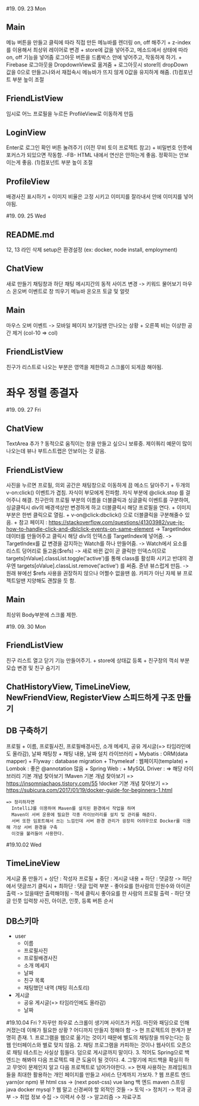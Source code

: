 #19. 09. 23 Mon
## Main
  메뉴 버튼을 만들고 클릭에 따라 직접 만든 메뉴바를 렌더링 on, off 해주기
    + z-index를 이용해서 최상위 레이어로 변경
    + store에 값을 넣어주고, 메소드에서 상태에 따라 on, off 기능을 넣어줌
  로그아웃 버튼을 드롭박스 안에 넣어주고, 작동하게 하기.
    + Firebase 로그아웃을 DropdownView로 옮겨줌
    + 로그아웃시 store의 dropDown 값을 0으로 만들고나와서 재접속시 메뉴바가 뜨지 않게 0값을 유지하게 해줌.
  (1)컴포넌트 부분 높이 조절

## FriendListView
  임시로 어느 프로필을 누르든 ProfileView로 이동하게 만듬

## LoginView
  Enter로 로그인 확인 버튼 눌려주기 (이전 무비 토이 프로젝트 참고)
    + 비밀번호 인풋에 포커스가 되있으면 작동함.
  -FB-
    HTML 내에서 연산은 안하는게 좋음. 정확히는 안보이는게 좋음.
  (1)컴포넌트 부분 높이 조절

## ProfileView
  배경사진 표시하기
    + 이미지 비율은 고정 시키고 이미지를 잘라내서 안에 이미지를 넣어야됨.


#19. 09. 25 Wed
## README.md
  12, 13 라인 삭제
  setup은 환경설정 (ex: docker, node install, employment)

## ChatView
  새로 만들기
  채팅창과 하단 채팅 메시지간의 동적 사이즈 변경 -> 키워드 물어보기
  마우스 온오버 이벤트로 창 띄우기
  메뉴바
  온오프 토글 및 얼럿

## Main
  마우스 오버 이벤트 -> 모바일 페이지 보기일땐 안나오는 상황
    + 오른쪽 비는 이상한 공간 제거 (col-10 => col)

## FriendListView
  친구가 리스트로 나오는 부분은 영역을 제한하고 스크롤이 되게끔 해야됨.

# 좌우 정렬 종결자 #
  

#19. 09. 27 Fri
## ChatView
  TextArea 추가
    ? 동적으로 움직이는 창을 만들고 싶으니 보류중. 제이쿼리 예문이 많이 나오는데 뷰나 부트스트랩은 안보이는 것 같음.

## FriendListView
  사진을 누르면 프로필, 의외 공간은 채팅창으로 이동하게 끔 메소드 달아주기
    + 두개의 v-on:click() 이벤트가 겹침. 자식이 부모에게 전파함. 자식 부분에 @click.stop 를 걸어주니 해결.
  친구란의 프로필 부분의 이름을 더블클릭과 싱글클릭 이벤트를 구분하여, 싱글클릭시 div의 배경색상만 변경하게 하고 더블클릭시 해당 프로필을 연다.
    + 이미지 부분은 한번 클릭으로 열림.
    + v-on@click:dbclick() 으로 더블클릭을 구분해줄수 있음.
    + 참고 페이지 : https://stackoverflow.com/questions/41303982/vue-js-how-to-handle-click-and-dblclick-events-on-same-element
      -> TargetIndex 데이터를 만들어주고 클릭시 해당 div의 인덱스를 TargetIndex에 넣어줌.
      -> TargetIndex를 값 변경을 감지하는 Watch를 하나 만들어줌.
      -> Watch에서 요소를 리스트 덩어리로 들고옴($refs)
      -> 새로 바뀐 값이 곧 클릭한 인덱스이므로 targets[nValue].classList.toggle('active')를 통해 class를 활성화 시키고 반대의 경우엔
        targets[oValue].classList.remove('active') 를 써줌. 쥰낸 뷰스럽게 만듬.
      -> 원래 뷰에선 $refs 사용을 권장하지 않으나 어쩔수 없을땐 씀. 카피가 아닌 자체 뷰 프로젝트일땐 지양해도 괜찮을 듯 함.

## Main
  최상위 Body부분에 스크롤 제한.


#19. 09. 30 Mon

## FriendListView
  친구 리스트 열고 닫기 기능 만들어주기.
    + store에 상태값 등록
    + 친구창의 꺽쇠 부분 모습 변경 및 친구 숨기기

## ChatHistoryView, TimeLineView, NewFriendView, RegisterView 스피드하게 구조 만들기

## DB 구축하기
  프로필
    + 이름, 프로필사진, 프로필배경사진, 소개 메세지, 공유 게시글(=> 타임라인에도 올라감), 날짜
  채팅창
    + 채팅 내용, 날짜
  설치 라이브러리
    + Mybatis : ORM(data mapper)
    + Flyway : database migration
    + Thymeleaf : 웹페이지(template)
    + Lombok : 좋은 @annotation 많음
    + Spring Web :
    + MySQL Driver :
      => 해당 라이브러리 기본 개념 찾아보기
  !Maven 기본 개념 찾아보기
    => https://insomniachaos.tistory.com/55
  !docker 기본 개념 찾아보기
    => https://subicura.com/2017/01/19/docker-guide-for-beginners-1.html

    => 정리하자면
      IntelliJ를 이용하여 Maven를 설치된 환경에서 작업을 하며 
      Maven이 서버 운용에 필요한 각종 라이브러리를 설치 및 관리를 해준다.
      서버 또한 임포트해서 쓰는 느낌인데 서버 환경 관리가 굉장히 어려우므로 Docker를 이용해 가상 서버 환경을 구축
      이것을 불러들어 사용한다.
      

#19.10.02 Wed

## TimeLineView
  게시글 폼 만들기
    + 상단 : 작성자 프로필
    + 중단 : 게시글 내용
    + 하단 : 댓글창
    -> 하단에서 댓글쓰기 클릭시
    + 최하단 : 댓글 입력 부분
      - 좋아요를 한사람의 인원수와 아이콘 출력 -> 있을때만 출력해야됨
      - 꺽세 클릭시 좋아요를 한 사람의 프로필 출력
      - 하단 댓글 인풋 입력창
        사진, 아이콘, 인풋, 등록 버튼 순서

## DB스키마
  - user
    + 이름
    + 프로필사진
    + 프로필배경사진
    + 소개 메세지
    + 날짜
    + 친구 목록
    + 채팅했던 내역 (채팅 히스토리)
  - 게시글
    + 공유 게시글(=> 타임라인에도 올라감)
    + 날짜

#19.10.04 Fri
  ? 자꾸만 좌우로 스크롤이 생기며 사이즈가 커짐. 마진와 패딩으로 인해 커졌는데 이해가 필요한 상황
  ? 어디까지 만들지 정해야 함
    -> 현 프로젝트의 한계가 분명히 존재.
      1. 프로그램을 웹으로 옮기는 것이기 때문에 별도의 채팅창을 띄우는다는 등 웹 인터페이스와 별로 맞지 않음.
      2. 채팅 프로그램을 카피하는 것이나 웹사이트 오픈으로 채팅 테스트는 사실상 힘들다. 덤으로 게시글까지 말이다.
      3. 적어도 Spring으로 백엔드는 해봐야 다음 프로젝트 때 큰 도움이 될 것이다.
      4. 그렇기에 피드백을 확실히 하고 무엇이 문제인지 알고 다음 프로젝트로 넘어가야한다. 
        => 현재 사용하는 프레임워크들을 최대한 활용하는 개인 페이지를 만들고 서비스 단계까지 가보자.
  ? 웹
    프론트 엔드
      yarn(or npm)
        뷰
          html
          css -> (next post-css)
          vue lang
    백 엔드
      maven
        스프링
          java
        docker
          mysql
  ? 웹 말고 신경써야 할 외적인 것들
    -> 토익
    -> 정처기
    -> 학과 공부
    -> 취업 정보 수집
    -> 이력서 수정
    -> 알고리즘
    -> 자료구조
